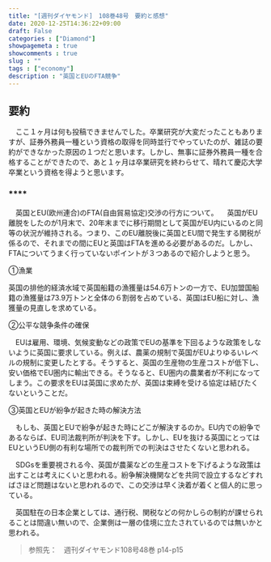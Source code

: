 ```yaml
---
title: "[週刊ダイヤモンド]　108巻48号　要約と感想"
date: 2020-12-25T14:36:22+09:00
draft: False
categories : ["Diamond"]
showpagemeta : true
showcomments : true
slug : ""
tags : ["economy"]
description : "英国とEUのFTA競争"
---
```




## **要約**

　ここ１ヶ月は何も投稿できませんでした。卒業研究が大変だったこともありますが、証券外務員一種という資格の取得を同時並行でやっていたのが、雑誌の要約ができなかった原因の１つだと思います。しかし、無事に証券外務員一種を合格することができたので、あと１ヶ月は卒業研究を終わらせて、晴れて慶応大学卒業という資格を得ようと思います。

### ****

　英国とEU(欧州連合)のFTA(自由貿易協定)交渉の行方について。
　英国がEU離脱をしたのが1月末で、20年末までに移行期間として英国がEU内にいるのと同等の状況が維持される。つまり、このEU離脱後に英国とEU間で発生する関税が係るので、それまでの間にEUと英国はFTAを進める必要があるのだ。しかし、FTAについてうまく行っていないポイントが３つあるので紹介しようと思う。

①漁業

英国の排他的経済水域で英国船籍の漁獲量は54.6万トンの一方で、EU加盟国船籍の漁獲量は73.9万トンと全体の６割弱を占めている、英国はEU船に対し、漁獲量の見直しを求めている。

②公平な競争条件の確保

　EUは雇用、環境、気候変動などの政策でEUの基準を下回るような政策をしないように英国に要求している。例えば、農薬の規制で英国がEUよりゆるいレベルの規制に変更したとする。そうすると、英国の生産物の生産コストが低下し、安い価格でEU圏内に輸出できる。そうなると、EU圏内の農業者が不利になってしまう。この要求をEUは英国に求めたが、英国は束縛を受ける協定は結びたくないということだ。

③英国とEUが紛争が起きた時の解決方法

　もしも、英国とEUで紛争が起きた時にどこが解決するのか。EU内での紛争であるならば、EU司法裁判所が判決を下す。しかし、EUを抜ける英国にとってはEUというEU側の有利な場所での裁判所での判決はさせたくないと思われる。

　SDGsを重要視される今、英国が農薬などの生産コストを下げるような政策は出すことは考えにくいと思われる。紛争解決機関などを共同で設立するなどすればさほど問題はないと思われるので、この交渉は早く決着が着くと個人的に思っている。

　英国駐在の日本企業としては、通行税、関税などの何かしらの制約が課せられることは間違い無いので、企業側は一層の佳境に立たされているのでは無いかと思われる。




>参照先：　週刊ダイヤモンド108号48巻 p14-p15